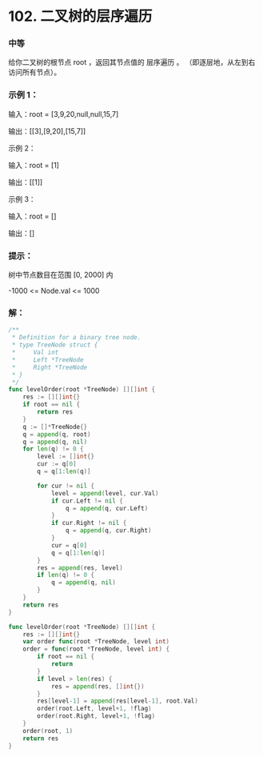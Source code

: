# 102. 二叉树的层序遍历

### 中等

给你二叉树的根节点 root ，返回其节点值的 层序遍历 。 （即逐层地，从左到右访问所有节点）。

### 示例 1：


输入：root = [3,9,20,null,null,15,7]

输出：[[3],[9,20],[15,7]]

示例 2：

输入：root = [1]

输出：[[1]]

示例 3：

输入：root = []

输出：[]
 
### 提示：

树中节点数目在范围 [0, 2000] 内

-1000 <= Node.val <= 1000

### 解：

```go
/**
 * Definition for a binary tree node.
 * type TreeNode struct {
 *     Val int
 *     Left *TreeNode
 *     Right *TreeNode
 * }
 */
func levelOrder(root *TreeNode) [][]int {
	res := [][]int{}
	if root == nil {
		return res
	}
	q := []*TreeNode{}
	q = append(q, root)
	q = append(q, nil)
	for len(q) != 0 {
		level := []int{}
		cur := q[0]
		q = q[1:len(q)]

		for cur != nil {
			level = append(level, cur.Val)
			if cur.Left != nil {
				q = append(q, cur.Left)
			}
			if cur.Right != nil {
				q = append(q, cur.Right)
			}
			cur = q[0]
			q = q[1:len(q)]
		}
		res = append(res, level)
		if len(q) != 0 {
			q = append(q, nil)
		}
	}
	return res
}
```

```go
func levelOrder(root *TreeNode) [][]int {
	res := [][]int{}
	var order func(root *TreeNode, level int)
	order = func(root *TreeNode, level int) {
		if root == nil {
			return
		}
		if level > len(res) {
			res = append(res, []int{})
		}
		res[level-1] = append(res[level-1], root.Val)		
		order(root.Left, level+1, !flag)
		order(root.Right, level+1, !flag)
	}
	order(root, 1)
	return res
}
```